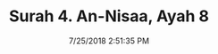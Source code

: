 ---
title       : "Surah 4. An-Nisaa, Ayah 8"
date        : 7/25/2018 2:51:35 PM
draft       : false
type        : "quran"
layout      : "compare"
BookCode    : "CMP"
SurahNumber : "4"
AyahNumber  : "8"
TotalAyah   : "176"
---